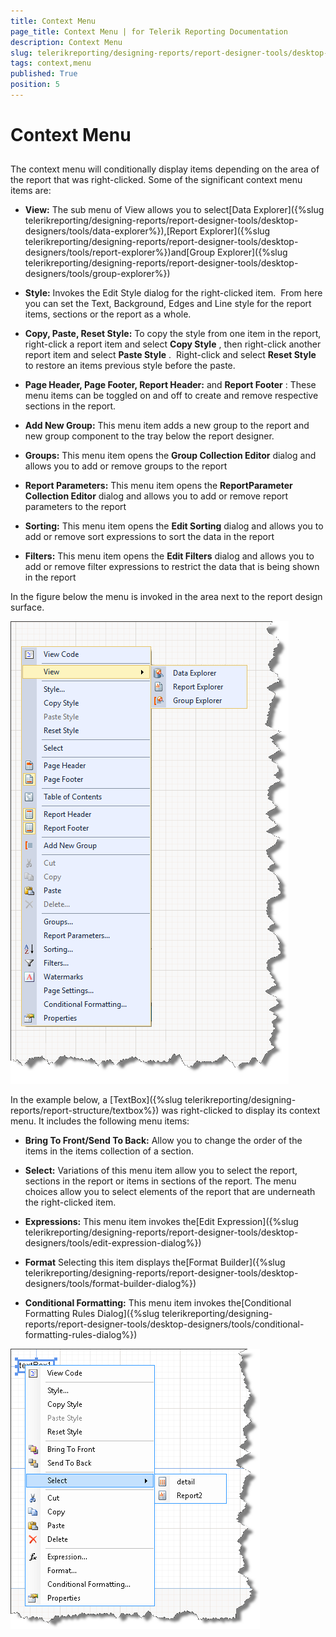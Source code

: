 ```yaml
---
title: Context Menu
page_title: Context Menu | for Telerik Reporting Documentation
description: Context Menu
slug: telerikreporting/designing-reports/report-designer-tools/desktop-designers/tools/context-menu
tags: context,menu
published: True
position: 5
---
```


# Context Menu



## 

The context menu will conditionally display items depending on the area of the report that was right-clicked. Some of the significant context menu items are: 

*  __View:__  The sub menu of View allows you to select[Data Explorer]({%slug telerikreporting/designing-reports/report-designer-tools/desktop-designers/tools/data-explorer%}),[Report Explorer]({%slug telerikreporting/designing-reports/report-designer-tools/desktop-designers/tools/report-explorer%})and[Group Explorer]({%slug telerikreporting/designing-reports/report-designer-tools/desktop-designers/tools/group-explorer%})

*  __Style:__  Invokes the Edit Style dialog for the right-clicked item.  From here you can set the Text, Background, Edges and Line style for the report items, sections or the report as a whole.

*  __Copy, Paste, Reset Style:__  To copy the style from one item in the report, right-click a report item and select __Copy Style__  , then right-click another report item and select __Paste Style__  .  Right-click and select __Reset Style__  to restore an items previous style before the paste.

*  __Page Header, Page Footer, Report Header:__  and __Report Footer__  : These menu items can be toggled on and off to create and remove respective sections in the report.

*  __Add New Group:__  This menu item adds a new group to the report and new group component to the tray below the report designer.

*  __Groups:__  This menu item opens the __Group Collection Editor__  dialog and allows you to add or remove groups to the report

*  __Report Parameters:__  This menu item opens the __ReportParameter Collection Editor__  dialog and allows you to add or remove report parameters to the report

*  __Sorting:__  This menu item opens the __Edit Sorting__  dialog and allows you to add or remove sort expressions to sort the data in the report

*  __Filters:__  This menu item opens the __Edit Filters__  dialog and allows you to add or remove filter expressions to restrict the data that is being shown in the report

In the figure below the menu is invoked in the area next to the report design surface. 

  

  ![](images/UI012.png)

In the example below, a [TextBox]({%slug telerikreporting/designing-reports/report-structure/textbox%})           was right-clicked to display its context menu. It includes the following menu items:

*  __Bring To Front/Send To Back:__  Allow you to change the order of the items in the items collection of a section.

*  __Select:__  Variations of this menu item allow you to select the report, sections in the report or items in sections of the report. The menu choices allow you to select elements of the report that are underneath the right-clicked item.

*  __Expressions:__  This menu item invokes the[Edit Expression]({%slug telerikreporting/designing-reports/report-designer-tools/desktop-designers/tools/edit-expression-dialog%})

*  __Format__  Selecting this item displays the[Format Builder]({%slug telerikreporting/designing-reports/report-designer-tools/desktop-designers/tools/format-builder-dialog%})

*  __Conditional Formatting:__  This menu item invokes the[Conditional Formatting Rules Dialog]({%slug telerikreporting/designing-reports/report-designer-tools/desktop-designers/tools/conditional-formatting-rules-dialog%})  

  ![](images/UI013.png)

